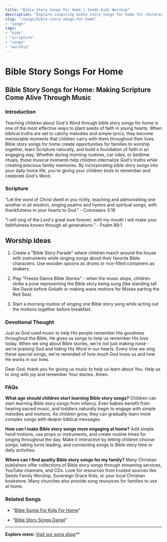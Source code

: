 ```yaml
---
title: "Bible Story Songs For Home | Seeds Kids Worship"
description: "Explore inspiring bible story songs for home for children's worship and faith development. Biblical music resources for families and ministry."
slug: "/songs/bible-story-songs-for-home"
- "songs"
tags:
- "kids"
- "scripture"
- "songs"
- "worship"
---
```


# Bible Story Songs For Home

## Bible Story Songs for Home: Making Scripture Come Alive Through Music

### Introduction
Teaching children about God's Word through bible story songs for home is one of the most effective ways to plant seeds of faith in young hearts. When biblical truths are set to catchy melodies and simple lyrics, they become memorable moments that children carry with them throughout their lives. Bible story songs for home create opportunities for families to worship together, learn Scripture naturally, and build a foundation of faith in an engaging way. Whether during morning routines, car rides, or bedtime rituals, these musical moments help children internalize God's truths while creating precious family memories. By incorporating bible story songs into your daily home life, you're giving your children tools to remember and celebrate God's Word.

### Scripture
"Let the word of Christ dwell in you richly, teaching and admonishing one another in all wisdom, singing psalms and hymns and spiritual songs, with thankfulness in your hearts to God." - Colossians 3:16

"I will sing of the Lord's great love forever; with my mouth I will make your faithfulness known through all generations." - Psalm 89:1

## Worship Ideas
1. Create a "Bible Story Parade" where children march around the house with instruments while singing songs about their favorite Bible characters. Use wooden spoons as drums or rice-filled containers as shakers.

2. Play "Freeze Dance Bible Stories" - when the music stops, children strike a pose representing the Bible story being sung (like standing tall like David before Goliath or making wave motions for Moses parting the Red Sea).

3. Start a morning routine of singing one Bible story song while acting out the motions together before breakfast.

### Devotional Thought
Just as God used music to help His people remember His goodness throughout the Bible, He gives us songs to help us remember His love today. When we sing about Bible stories, we're not just making noise - we're praising God and hiding His Word in our hearts. Every time we sing these special songs, we're reminded of how much God loves us and how He works in our lives.

Dear God, thank you for giving us music to help us learn about You. Help us to sing with joy and remember Your stories. Amen.

### FAQs

**What age should children start learning Bible story songs?**
Children can start learning Bible story songs from infancy. Even babies benefit from hearing sacred music, and toddlers naturally begin to engage with simple melodies and motions. As children grow, they can gradually learn more complex songs with deeper biblical messages.

**How can I make Bible story songs more engaging at home?**
Add simple hand motions, use props or instruments, and create routine times for singing throughout the day. Make it interactive by letting children choose songs, taking turns leading, and connecting songs to Bible story time or daily activities.

**Where can I find quality Bible story songs for my family?**
Many Christian publishers offer collections of Bible story songs through streaming services, YouTube channels, and CDs. Look for resources from trusted sources like Seeds Family Worship, Sovereign Grace Kids, or your local Christian bookstore. Many churches also provide song resources for families to use at home.

### Related Songs

- "[Bible Songs For Kids For Home](/songs/bible-songs-for-kids-for-home/)"

- "[Bible Story Songs Daniel](/songs/bible-story-songs-daniel/)"

---

**Explore more:** [Visit our song shop](https://seedskidsworship.com/shop)**

<!-- Schema Markup -->
<script type="application/ld+json">
{
  "@context": "https://schema.org",
  "@type": "MusicRecording",
  "name": "Bible Story Songs For Home",
  "byArtist": {
    "@type": "MusicGroup",
    "name": "Seeds Kids Worship"
  },
  "isFamilyFriendly": true,
  "url": "https://seedskidsworship.com/songs/bible-story-songs-for-home/"
}
</script>